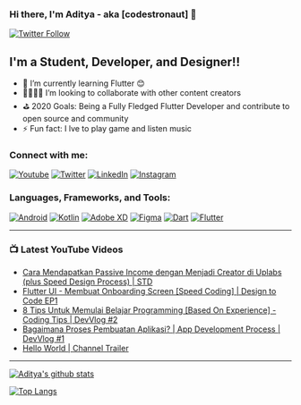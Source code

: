 ### Hi there, I'm Aditya - aka [codestronaut] 👋

[![Twitter Follow](https://img.shields.io/twitter/follow/codestronaut1?color=1DA1F2&label=Follow%20%40codestronaut1&logo=twitter&style=for-the-badge)](https://twitter.com/intent/follow?original_referer=https%3A%2F%2Fgithub.com%2Fcodestronaut1&screen_name=codestronaut1)


## I'm a Student, Developer, and Designer!!

- 🌱 I’m currently learning Flutter 😊
- 👨‍💻👩‍💻 I’m looking to collaborate with other content creators
- ⛳️ 2020 Goals: Being a Fully Fledged Flutter Developer and contribute to open source and community
- ⚡ Fun fact: I lve to play game and listen music


### Connect with me:

[<img alt="Youtube" src="https://img.shields.io/badge/hello aditya%20-%23FF0000.svg?&style=for-the-badge&logo=YouTube&logoColor=white"/>][youtube]
[<img alt="Twitter" src="https://img.shields.io/badge/codestronaut1%20-%231DA1F2.svg?&style=for-the-badge&logo=Twitter&logoColor=white"/>][twitter]
[<img alt="LinkedIn" src="https://img.shields.io/badge/aditya rohman%20-%230077B5.svg?&style=for-the-badge&logo=linkedin&logoColor=white"/>][linkedin]
[<img alt="Instagram" src="https://img.shields.io/badge/adityaa.r__%20-%23E4405F.svg?&style=for-the-badge&logo=Instagram&logoColor=white"/>][instagram]

### Languages, Frameworks, and Tools:

[<img alt="Android" src="https://img.shields.io/badge/Android-3DDC84?style=for-the-badge&logo=android&logoColor=white" />][android]
[<img alt="Kotlin" src="https://img.shields.io/badge/kotlin-%230095D5.svg?&style=for-the-badge&logo=kotlin&logoColor=white"/>][kotlin]
[<img alt="Adobe XD" src="https://img.shields.io/badge/adobe%20xd%20-%23FF26BE.svg?&style=for-the-badge&logo=adobe%20xd&logoColor=white"/>][adobexd]
[<img alt="Figma" src="https://img.shields.io/badge/figma%20-%23F24E1E.svg?&style=for-the-badge&logo=figma&logoColor=white"/>][figma]
[<img alt="Dart" src="https://img.shields.io/badge/dart-%230175C2.svg?&style=for-the-badge&logo=dart&logoColor=white"/>][dart]
[<img alt="Flutter" src="https://img.shields.io/badge/Flutter%20-%2302569B.svg?&style=for-the-badge&logo=Flutter&logoColor=white" />][flutter]

---

### 📺 Latest YouTube Videos

<!-- YOUTUBE:START -->
- [Cara Mendapatkan Passive Income dengan Menjadi Creator di Uplabs (plus Speed Design Process) | STD](https://www.youtube.com/watch?v=gTNblAf15E0)
- [Flutter UI - Membuat Onboarding Screen [Speed Coding] | Design to Code EP1](https://www.youtube.com/watch?v=0G1i1Xb4L2E)
- [8 Tips Untuk Memulai Belajar Programming [Based On Experience] - Coding Tips | DevVlog #2](https://www.youtube.com/watch?v=PcdBe0IPpQg)
- [Bagaimana Proses Pembuatan Aplikasi? | App Development Process | DevVlog #1](https://www.youtube.com/watch?v=yzwWRteUfaM)
- [Hello World | Channel Trailer](https://www.youtube.com/watch?v=PsBz30-9MuE)
<!-- YOUTUBE:END -->

---

[![Aditya's github stats](https://github-readme-stats.vercel.app/api?username=codestronaut)](https://github.com/anuraghazra/github-readme-stats)

[![Top Langs](https://github-readme-stats.vercel.app/api/top-langs/?username=codestronaut&layout=compact)](https://github.com/anuraghazra/github-readme-stats)

[twitter]: https://twitter.com/codestronaut1
[youtube]: https://www.youtube.com/channel/UCflsl9zY3FWVkp-eIwOFYaw
[instagram]: https://www.instagram.com/adityaa.r__
[linkedin]: https://www.linkedin.com/in/aditya-rohman-198299186
[tipsplaylist]: https://www.youtube.com/playlist?list=PL7fkRVRcqd3mwovrYCSQQtBY0hhjGadGx
[codewarsplaylist]: https://www.youtube.com/playlist?list=PL7fkRVRcqd3lN-9RmNUyikC5MSm0rlE86
[android]: https://developer.android.com
[adobexd]: https://www.adobe.com/products/xd.html
[figma]: https://www.figma.com
[dart]: https://dart.dev
[flutter]: https://flutter.dev
[kotlin]: https://kotlinlang.org
